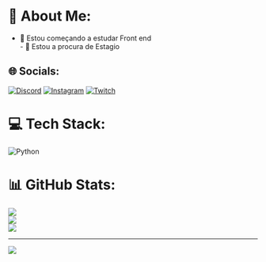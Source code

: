# 💫 About Me:
- 🔭 Estou começando a estudar Front end<br>- 👯 Estou a procura de Estagio<br>


## 🌐 Socials:
[![Discord](https://img.shields.io/badge/Discord-%237289DA.svg?logo=discord&logoColor=white)]([https://discord.gg/VinyXT]) [![Instagram](https://img.shields.io/badge/Instagram-%23E4405F.svg?logo=Instagram&logoColor=white)](https://instagram.com/vinitsmelzx_) [![Twitch](https://img.shields.io/badge/Twitch-%239146FF.svg?logo=Twitch&logoColor=white)](https://twitch.tv/vinitsme) 

# 💻 Tech Stack:
![Python](https://img.shields.io/badge/python-3670A0?style=plastic&logo=python&logoColor=ffdd54)
# 📊 GitHub Stats:
![](https://github-readme-stats.vercel.app/api?username=VinyXTkkj&theme=dark&hide_border=true&include_all_commits=true&count_private=false)<br/>
![](https://github-readme-streak-stats.herokuapp.com/?user=VinyXTkkj&theme=dark&hide_border=true)<br/>
![](https://github-readme-stats.vercel.app/api/top-langs/?username=VinyXTkkj&theme=dark&hide_border=true&include_all_commits=true&count_private=false&layout=compact)

---
[![](https://visitcount.itsvg.in/api?id=VinyXTkkj&icon=0&color=0)](https://visitcount.itsvg.in)


